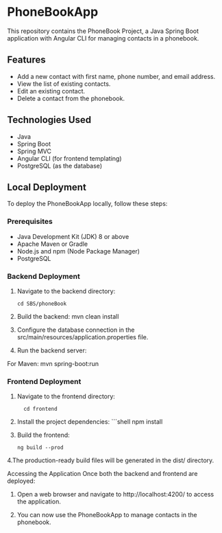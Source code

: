 # PhoneBookApp

This repository contains the PhoneBook Project, a Java Spring Boot application with Angular CLI for managing contacts in a phonebook.

## Features

- Add a new contact with first name, phone number, and email address.
- View the list of existing contacts.
- Edit an existing contact.
- Delete a contact from the phonebook.

## Technologies Used

- Java
- Spring Boot
- Spring MVC
- Angular CLI (for frontend templating)
- PostgreSQL (as the database)

## Local Deployment

To deploy the PhoneBookApp locally, follow these steps:

### Prerequisites

- Java Development Kit (JDK) 8 or above
- Apache Maven or Gradle
- Node.js and npm (Node Package Manager)
- PostgreSQL

### Backend Deployment

1. Navigate to the backend directory:

   ```shell
   cd SBS/phoneBook

2. Build the backend:
	mvn clean install

3. Configure the database connection in the src/main/resources/application.properties file.

4. Run the backend server:

For Maven:
	mvn spring-boot:run 
  
  
  ### Frontend Deployment
1. Navigate to the frontend directory:
    ```shell
      cd frontend

3. Install the project dependencies:
       ```shell
        npm install

5.  Build the frontend:

       ```shell
       ng build --prod
  
 4.The production-ready build files will be generated in the dist/ directory.

Accessing the Application
Once both the backend and frontend are deployed:

1. Open a web browser and navigate to http://localhost:4200/ to access the application.

2. You can now use the PhoneBookApp to manage contacts in the phonebook.


